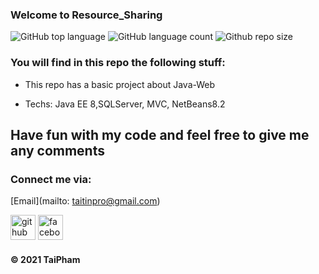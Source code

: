 ### Welcome to Resource_Sharing

![GitHub top language](https://img.shields.io/github/languages/top/taipham2000/ResourceSharing?style=plastic) ![GitHub language count](https://img.shields.io/github/languages/count/taipham2000/ResourceSharing?style=plastic)
![Github repo size](https://img.shields.io/github/repo-size/taipham2000/ResourceSharing)

### You will find in this repo the following stuff: 

* This repo has a basic project about Java-Web

* Techs: Java EE 8,SQLServer, MVC, NetBeans8.2


## Have fun with my code and feel free to give me any comments

### Connect me via:

[Email](mailto: taitinpro@gmail.com)


[<img src='https://cdn.jsdelivr.net/npm/simple-icons@3.0.1/icons/github.svg' alt='github' height='40'>](https://github.com/https://github.com/taipham2000)  [<img src='https://cdn.jsdelivr.net/npm/simple-icons@3.0.1/icons/facebook.svg' alt='facebook' height='40'>](https://www.facebook.com/https://www.facebook.com/79TaiPham79)  



####  © 2021 TaiPham
